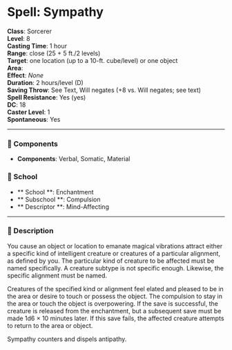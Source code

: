 
# Spell: Sympathy
**Class**: Sorcerer  
**Level**: 8  
**Casting Time**: 1 hour  
**Range**: close (25 + 5 ft./2 levels)  
**Target**: one location (up to a 10-ft. cube/level) or one object  
**Area**:   
**Effect**: _None_  
**Duration**: 2 hours/level (D)  
**Saving Throw**: See Text, Will negates (+8 vs. Will negates; see text)  
**Spell Resistance**: Yes (yes)  
**DC**: 18  
**Caster Level**: 1  
**Spontaneous**: Yes

---

### 🔮 Components
- **Components**: Verbal, Somatic, Material

### 🏫 School
- ** School **: Enchantment
- ** Subschool **: Compulsion
- ** Descriptor **: Mind-Affecting
---

### 📜 Description
You cause an object or location to emanate magical vibrations attract either a specific kind of intelligent creature or creatures of a particular alignment, as defined by you. The particular kind of creature to be affected must be named specifically. A creature subtype is not specific enough. Likewise, the specific alignment must be named.

Creatures of the specified kind or alignment feel elated and pleased to be in the area or desire to touch or possess the object. The compulsion to stay in the area or touch the object is overpowering. If the save is successful, the creature is released from the enchantment, but a subsequent save must be made 1d6 × 10 minutes later. If this save fails, the affected creature attempts to return to the area or object.

Sympathy counters and dispels antipathy.
